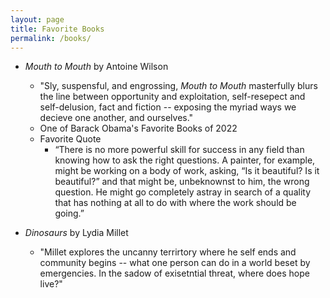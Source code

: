```yaml
---
layout: page
title: Favorite Books
permalink: /books/
---
```

- *Mouth to Mouth* by Antoine Wilson
    - "Sly, suspensful, and engrossing, *Mouth to Mouth* masterfully blurs the line between opportunity and exploitation, self-resepect and self-delusion, fact and fiction -- exposing the myriad ways we decieve one another, and ourselves."
    - One of Barack Obama's Favorite Books of 2022
    - Favorite Quote
        - “There is no more powerful skill for success in any field than knowing how to ask the right questions. A painter, for example, might be working on a body of work, asking, “Is it beautiful? Is it beautiful?” and that might be, unbeknownst to him, the wrong question. He might go completely astray in search of a quality that has nothing at all to do with where the work should be going.”

- *Dinosaurs* by Lydia Millet
    - "Millet explores the uncanny terrirtory where he self ends and community begins -- what one person can do in a world beset by emergencies. In the sadow of exisetntial threat, where does hope live?"
